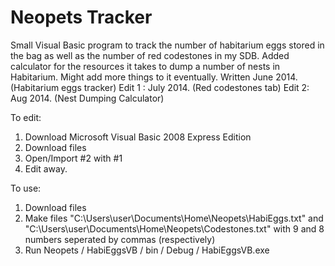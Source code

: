 Neopets Tracker
=======

Small Visual Basic program to track the number of habitarium eggs stored in the bag 
as well as the number of red codestones in my SDB.
Added calculator for the resources it takes to dump a number of nests in Habitarium.
Might add more things to it eventually.
Written June 2014. (Habitarium eggs tracker)
Edit 1 : July 2014. (Red codestones tab)
Edit 2: Aug 2014. (Nest Dumping Calculator)

To edit:
1. Download Microsoft Visual Basic 2008 Express Edition
2. Download files
3. Open/Import #2 with #1
4. Edit away.

To use:
1. Download files
2. Make files "C:\Users\user\Documents\Home\Neopets\HabiEggs.txt"
          and "C:\Users\user\Documents\Home\Neopets\Codestones.txt"
          with 9 and 8 numbers seperated by commas (respectively)
3. Run Neopets / HabiEggsVB / bin / Debug / HabiEggsVB.exe
